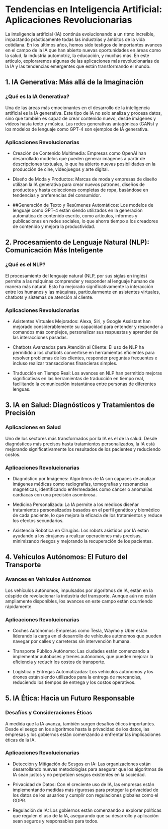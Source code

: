 # Tendencias en Inteligencia Artificial: Aplicaciones Revolucionarias

La inteligencia artificial (IA) continúa evolucionando a un ritmo increíble, impactando prácticamente todas las industrias y ámbitos de la vida cotidiana. En los últimos años, hemos sido testigos de importantes avances en el campo de la IA que han abierto nuevas oportunidades en áreas como la salud, la industria automotriz, la educación, y muchas más. En este artículo, exploraremos algunas de las aplicaciones más revolucionarias de la IA y las tendencias emergentes que están transformando el mundo.

## 1. IA Generativa: Más allá de la Imaginación

### ¿Qué es la IA Generativa?

Una de las áreas más emocionantes en el desarrollo de la inteligencia artificial es la IA generativa. Este tipo de IA no solo analiza y procesa datos, sino que también es capaz de crear contenido nuevo, desde imágenes y videos hasta texto y música. Las redes generativas antagónicas (GANs) y los modelos de lenguaje como GPT-4 son ejemplos de IA generativa.

### Aplicaciones Revolucionarias

-   Creación de Contenido Multimedia: Empresas como OpenAI han desarrollado modelos que pueden generar imágenes a partir de descripciones textuales, lo que ha abierto nuevas posibilidades en la producción de cine, videojuegos y arte digital.

-   Diseño de Moda y Productos: Marcas de moda y empresas de diseño utilizan la IA generativa para crear nuevos patrones, diseños de productos y hasta colecciones completas de ropa, basándose en tendencias y preferencias del consumidor.

-   ##Generación de Texto y Resúmenes Automáticos: Los modelos de lenguaje como GPT-4 están siendo utilizados en la generación automática de contenido escrito, como artículos, informes y publicaciones en redes sociales, lo que ahorra tiempo a los creadores de contenido y mejora la productividad.

## 2. Procesamiento de Lenguaje Natural (NLP): Comunicación Más Inteligente

### ¿Qué es el NLP?

El procesamiento del lenguaje natural (NLP, por sus siglas en inglés) permite a las máquinas comprender y responder al lenguaje humano de manera más natural. Esto ha mejorado significativamente la interacción entre los humanos y las máquinas, particularmente en asistentes virtuales, chatbots y sistemas de atención al cliente.

### Aplicaciones Revolucionarias

-   Asistentes Virtuales Mejorados: Alexa, Siri, y Google Assistant han mejorado considerablemente su capacidad para entender y responder a comandos más complejos, personalizar sus respuestas y aprender de las interacciones pasadas.

-   Chatbots Avanzados para Atención al Cliente: El uso de NLP ha permitido a los chatbots convertirse en herramientas eficientes para resolver problemas de los clientes, responder preguntas frecuentes e incluso realizar transacciones financieras simples.

-   Traducción en Tiempo Real: Los avances en NLP han permitido mejoras significativas en las herramientas de traducción en tiempo real, facilitando la comunicación instantánea entre personas de diferentes lenguas.

## 3. IA en Salud: Diagnósticos y Tratamientos de Precisión

### Aplicaciones en Salud

Uno de los sectores más transformados por la IA es el de la salud. Desde diagnósticos más precisos hasta tratamientos personalizados, la IA está mejorando significativamente los resultados de los pacientes y reduciendo costos.

### Aplicaciones Revolucionarias

-   Diagnóstico por Imágenes: Algoritmos de IA son capaces de analizar imágenes médicas como radiografías, tomografías y resonancias magnéticas, identificando enfermedades como cáncer o anomalías cardíacas con una precisión asombrosa.

-   Medicina Personalizada: La IA permite a los médicos diseñar tratamientos personalizados basados en el perfil genético y biomédico de cada paciente, lo que mejora la eficacia de los tratamientos y reduce los efectos secundarios.

-   Asistencia Robótica en Cirugías: Los robots asistidos por IA están ayudando a los cirujanos a realizar operaciones más precisas, minimizando riesgos y mejorando la recuperación de los pacientes.

## 4. Vehículos Autónomos: El Futuro del Transporte

### Avances en Vehículos Autónomos

Los vehículos autónomos, impulsados por algoritmos de IA, están en la cúspide de revolucionar la industria del transporte. Aunque aún no están ampliamente disponibles, los avances en este campo están ocurriendo rápidamente.

### Aplicaciones Revolucionarias

-   Coches Autónomos: Empresas como Tesla, Waymo y Uber están liderando la carga en el desarrollo de vehículos autónomos que pueden navegar por calles y carreteras sin intervención humana.

-   Transporte Público Autónomo: Las ciudades están comenzando a implementar autobuses y trenes autónomos, que pueden mejorar la eficiencia y reducir los costos de transporte.

-   Logística y Entregas Automatizadas: Los vehículos autónomos y los drones están siendo utilizados para la entrega de mercancías, reduciendo los tiempos de entrega y los costos operativos.

## 5. IA Ética: Hacia un Futuro Responsable

### Desafíos y Consideraciones Éticas

A medida que la IA avanza, también surgen desafíos éticos importantes. Desde el sesgo en los algoritmos hasta la privacidad de los datos, las empresas y los gobiernos están comenzando a enfrentar las implicaciones éticas de la IA.

### Aplicaciones Revolucionarias

-   Detección y Mitigación de Sesgos en IA: Las organizaciones están desarrollando nuevas metodologías para asegurar que los algoritmos de IA sean justos y no perpetúen sesgos existentes en la sociedad.

-   Privacidad de Datos: Con el creciente uso de IA, las empresas están implementando medidas más rigurosas para proteger la privacidad de los datos de los usuarios y cumplir con regulaciones globales como el GDPR.

-   Regulación de IA: Los gobiernos están comenzando a explorar políticas que regulen el uso de la IA, asegurando que su desarrollo y aplicación sean seguros y responsables para todos.
